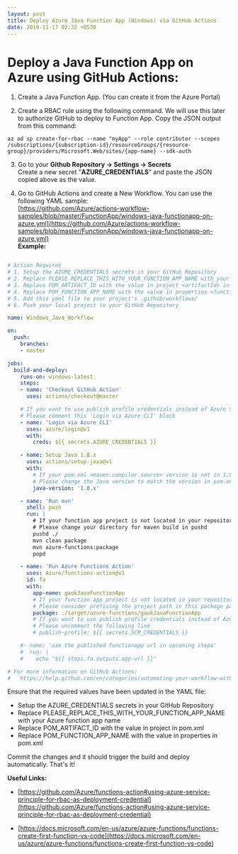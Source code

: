 ```yaml
---
layout: post
title: Deploy Azure Java Function App (Windows) via GitHub Actions
date: 2019-11-17 02:32 +0530
---
```


# Deploy a Java Function App on Azure using GitHub Actions:  
  
1. Create a Java Function App. (You can create it from the Azure Portal)

2. Create a RBAC rule using the following command. We will use this later to authorize GitHub to deploy to Function App. Copy the JSON output from this command:  
```cli
az ad sp create-for-rbac --name "myApp" --role contributor --scopes /subscriptions/{subscription-id}/resourceGroups/{resource-group}/providers/Microsoft.Web/sites/{app-name} --sdk-auth
```

3. Go to your __Github Repository -> Settings -> Secrets__  
Create a new secret "__AZURE_CREDENTIALS__" and paste the JSON copied above as the value.

4. Go to GitHub Actions and create a New Workflow.
You can use the following YAML sample:  
[https://github.com/Azure/actions-workflow-samples/blob/master/FunctionApp/windows-java-functionapp-on-azure.yml](https://github.com/Azure/actions-workflow-samples/blob/master/FunctionApp/windows-java-functionapp-on-azure.yml)  
__Example:__

```yaml

# Action Requires
# 1. Setup the AZURE_CREDENTIALS secrets in your GitHub Repository
# 2. Replace PLEASE_REPLACE_THIS_WITH_YOUR_FUNCTION_APP_NAME with your Azure function app name
# 3. Replace POM_ARTIFACT_ID with the value in project <artifactId> in pom.xml
# 4. Replace POM_FUNCTION_APP_NAME with the value in properties <functionAppName> in pom.xml
# 5. Add this yaml file to your project's .github/workflows/
# 6. Push your local project to your GitHub Repository

name: Windows_Java_Workflow

on:
  push:
    branches:
    - master

jobs:
  build-and-deploy:
    runs-on: windows-latest
    steps:
    - name: 'Checkout GitHub Action'
      uses: actions/checkout@master

    # If you want to use publish profile credentials instead of Azure Service Principal
    # Please comment this 'Login via Azure CLI' block
    - name: 'Login via Azure CLI'
      uses: azure/login@v1
      with:
        creds: ${{ secrets.AZURE_CREDENTIALS }}

    - name: Setup Java 1.8.x
      uses: actions/setup-java@v1
      with:
        # If your pom.xml <maven.compiler.source> version is not in 1.8.x
        # Please change the Java version to match the version in pom.xml <maven.compiler.source>
        java-version: '1.8.x'

    - name: 'Run mvn'
      shell: pwsh
      run: |
        # If your function app project is not located in your repository's root
        # Please change your directory for maven build in pushd
        pushd ./
        mvn clean package
        mvn azure-functions:package
        popd

    - name: 'Run Azure Functions Action'
      uses: Azure/functions-action@v1
      id: fa
      with:
        app-name: gaukJavaFunctionApp
        # If your function app project is not located in your repository's root
        # Please consider prefixing the project path in this package parameter
        package: ./target/azure-functions/gaukJavaFunctionApp
        # If you want to use publish profile credentials instead of Azure Service Principal
        # Please uncomment the following line
        # publish-profile: ${{ secrets.SCM_CREDENTIALS }}

    #- name: 'use the published functionapp url in upcoming steps'
    #  run: |
    #    echo "${{ steps.fa.outputs.app-url }}"

# For more information on GitHub Actions:
#   https://help.github.com/en/categories/automating-your-workflow-with-github-actions
```
Ensure that the required values have been updated in the YAML file:

- Setup the AZURE_CREDENTIALS secrets in your GitHub Repository
- Replace PLEASE_REPLACE_THIS_WITH_YOUR_FUNCTION_APP_NAME with your Azure function app name
- Replace POM_ARTIFACT_ID with the value in project <artifactId> in pom.xml
- Replace POM_FUNCTION_APP_NAME with the value in properties <functionAppName> in pom.xml

Commit the changes and it should trigger the build and deploy automatically. That's it!

  
__Useful Links:__
- [https://github.com/Azure/functions-action#using-azure-service-principle-for-rbac-as-deployment-credential](https://github.com/Azure/functions-action#using-azure-service-principle-for-rbac-as-deployment-credential)

- [https://docs.microsoft.com/en-us/azure/azure-functions/functions-create-first-function-vs-code](https://docs.microsoft.com/en-us/azure/azure-functions/functions-create-first-function-vs-code)
